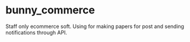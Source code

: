 # bunny_commerce
Staff only ecommerce soft. Using for making papers for post and sending notifications through API.
